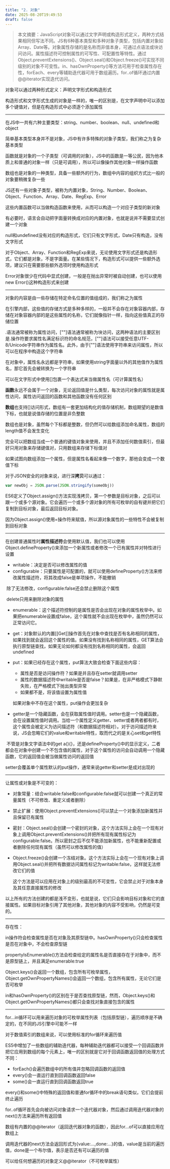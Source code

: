 ```yaml
---
title: "2. 对象"
date: 2025-08-20T19:49:53
draft: false
---
```


> 本文摘要：JavaScript对象可以通过文字声明或构造形式定义，两种方式结果相同但写法不同。JS有6种基本类型和多种对象子类型，包括内置对象如Array、Date等。对象属性存储的是名称而非值本身，可通过点语法或块访问访问。属性描述符可控制属性的可写性、可配置性等特性。通过Object.preventExtensions()、Object.seal()和Object.freeze()可实现不同级别的对象不可变性。in、hasOwnProperty()等方法可用于检查属性存在性，forEach、every等辅助迭代器可用于数组遍历。for..of循环通过内置@@iterator实现迭代访问。

对象可以通过两种形式定义：声明文字形式和构造形式

构造形式和文字形式生成的对象是一样的，唯一的区别是，在文字声明中可以添加多个键值对，但是在构造形式中必须逐个添加属性

---

在JS中一共有六种主要类型：string、number、boolean、null、undefined和object

简单基本类型本身并不是对象，JS中有许多特殊的对象子类型，我们称之为复杂基本类型

函数就是对象的一个子类型（可调用的对象），JS中的函数是一等公民，因为他本质上和普通的对象一样（只是可调用），所以可以像操作其他对象一样操作函数

数组也是对象的一种类型，具备一些额外的行为，数组中内容的组织方式比一般的对象要稍微复杂一些

JS还有一些对象子类型，被称为内置对象，String、Number、Boolean、Object、Function、Array、Date、RegExp、Error

这些内置函数可以当做构造函数来使用，从而可以构造一个对应子类型的新对象

有必要时，语言会自动把字面量转换成对应的内置对象，也就是说并不需要显式创建一个对象

null和undefined没有对应的构造形式，它们只有文字形式，Date只有构造，没有文字形式

对于Object、Array、Function和RegExp来说，无论使用文字形式还是构造形式，它们都是对象，不是字面量。在某些情况下，构造形式可以提供一些额外选项，建议只在需要那些额外选项时使用构造形式

Error对象很少在代码中显式创建，一般是在抛出异常时被自动创建，也可以使用new Error()这种构造形式来创建

---

对象的内容是由一些存储在特定命名位置的值组成的，我们称之为属性

在引擎内部，这些值的存储方式是多种多样的，一般并不会存在对象容器内部，存储在对象容器内部的是这些属性的名称，它们就像指针一样，指向这些值真正的存储位置

.语法通常被称为属性访问，[""]语法通常被称为块访问，这两种语法的主要区别是.操作符要求属性名满足标识符的命名规范，[""]语法可以接受任意UTF-8/Unicode字符串作为属性名。此外，由于[""]语法使用字符串来访问属性，所以可以在程序中构造这个字符串

在对象中，属性名永远都是字符串，如果使用string字面量以外的其他值作为属性名，那它首先会被转换为一个字符串

可以在文字形式中使用[]包裹一个表达式来当做属性名（可计算属性名）

**函数**永远不会属于一个对象，无论返回值是什么类型，每次访问对象的属性就是属性访问，属性访问返回的函数和其他函数没有任何区别

**数组**也支持[]访问形式，数组有一套更加结构化的值存储机制，数组期望的是数值下标，也就是说值存储的位置是非负整数

数组也是对象，虽然每个下标都是整数，但仍然可以给数组添加命名属性，数组的length值不会发生变化

完全可以把数组当成一个普通的键值对象来使用，并且不添加任何数值索引，但最好只用对象来存储键值对，只用数组来存储下标值对

如果试图向数组添加一个属性，但是属性名看起来像一个数字，那他会变成一个数值下标

对于JSON安全的对象来说，进行深**拷贝**可以通过：

```js
var newObj = JSON.parse(JSON.stringify(someObj))
```

ES6定义了Object.assign()方法实现浅拷贝，第一个参数是目标对象，之后可以跟一个或多个源对象。它会遍历一个或多个源对象的所有可枚举的自有键并把它们复制到目标对象，最后返回目标对象。

因为Object.assign()使用=操作符来赋值，所以源对象属性的一些特性不会被复制到目标对象

---

在创建普通属性时**属性描述符**会使用默认值，我们也可以使用Object.defineProperty()来添加一个新属性或者修改一个已有属性并对特性进行设置

- writable：决定是否可以修改属性的值
- configurable：只要属性是可配置的，就可以使用defineProperty()方法来修改属性描述符，将其改成false是单项操作，不能撤销

​	除了无法修改，configurable:false还会禁止删除这个属性

​	delete只用来删除对象的属性

- enumerable：这个描述符控制的是属性是否会出现在对象的属性枚举中。如果把enumerable设置成false，这个属性就不会出现在枚举中，虽然仍然可以正常访问它。

- get：对象默认的内置[[Get]]操作首先在对象中查找是否有名称相同的属性，如果找到就会返回这个属性的值。如果没有找到名称相同的属性，GET算法会执行原型链查找，如果无论如何都没有找到名称相同的属性，会返回undefined

- put：如果已经存在这个属性，put算法大致会检查下面这些内容：

  - 属性是否是访问操作符？如果是并且存在setter就调用setter
  - 属性的数据描述符中writable是否是false？如果是，在非严格模式下静默失败，在严格模式下抛出类型异常
  - 如果都不是，将该值设置为属性值

  如果对象中不存在这个属性，put操作会更加复杂

- getter是一个隐藏函数，会在获取属性值时调用。setter也是一个隐藏函数，会在设置属性值时调用。当给一个属性定义getter、setter或者两者都有时，这个属性会被定义为访问描述符（和数据描述符相对）。对于访问描述符来说，JS会忽略它们的value和writable特性，取而代之的是关心set和get特性

​	不管是对象文字语法中的get a(){}，还是defineProperty()中的显示定义，二者都会在对象中创建一个不包含值的属性，对于这个属性的访问会自动调用一个隐藏函数，它的返回值会被当做属性访问的返回值

​	setter会覆盖单个属性默认的put操作，通常来说getter和setter是成对出现的

---

让属性或对象是不可变的：

- 对象常量：结合writable:false和configurable:false就可以创建一个真正的常量属性（不可修改、重定义或者删除）

- 禁止扩展：使用Object.preventExtensions()可以禁止一个对象添加新属性并且保留已有属性

- 密封：Object.seal()会创建一个密封的对象，这个方法实际上会在一个现有对象上调用Object.preventExtensions()并把所有现有属性标记为configurable:false。所以密封之后不仅不能添加新属性，也不能重新配置或者删除任何现有属性（虽然可以修改属性的值）

- Object.freeze()会创建一个冻结对象。这个方法实际上会在一个现有对象上调用Object.seal()并把所有数据访问属性标记为writable:false，这样就无法修改它们的值

  这个方法是可以应用在对象上的级别最高的不可变性，它会禁止对于对象本身及其任意直接属性的修改

以上所有的方法创建的都是浅不变形，也就是说，它们只会影响目标对象和它的直接属性。如果目标对象引用了其他对象，其他对象的内容不受影响，仍然是可变的。

---

存在性：

in操作符会检查属性是否在对象及其原型链中。hasOwnProperty()只会检查属性是否在对象中，不会检查原型链

propertyIsEnumerable()方法会检查给定的属性名是否直接存在于对象中，而不是原型链上，并且满足enumerable:true

Object.keys()会返回一个数组，包含所有可枚举属性，Object.getOwnPropertyNames()会返回一个数组，包含所有属性，无论它们是否可枚举

in和hasOwnProperty()的区别在于是否查找原型链，然而，Object.keys()和Object.getOwnPropertyNames()都只会查找对象直接包含的属性

---

for...in循环可以用来遍历对象的可枚举属性列表（包括原型链），遍历顺序是不确定的，在不同的JS引擎中可能不一样

对于数值索引的数组来说，可以使用标准的for循环来遍历值

ES5中增加了一些数组的辅助迭代器，每种辅助迭代器都可以接受一个回调函数并把它应用到数组的每个元素上，唯一的区别就是它对于回调函数返回值的处理方式不同：

- forEach()会遍历数组中的所有值并忽略回调函数的返回值
- every()会一直运行直到回调函数返回false
- some()会一直运行直到回调函数返回true

every()和some()中特殊的返回值和普通for循环中的break语句类似，它们会提前终止遍历

for..of循环首先会向被访问对象请求一个迭代器对象，然后通过调用迭代器对象的next()方法来遍历所有返回值

数组有内置的@@iterator（返回迭代器对象的函数），因此for...of可以直接应用在数组上

调用迭代器的next方法会返回形式为{value:...,done:...}的值，value是当前的遍历值，done是一个布尔值，表示是否还有可以遍历的值

可以给任何想遍历的对象定义@@iterator（不可枚举属性）

